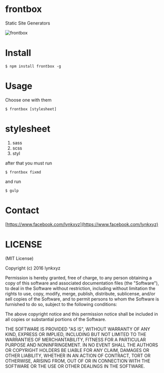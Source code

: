 # frontbox
Static Site Generators

![frontbox](http://i.imgur.com/vZTp0QW.png)

# Install
`$ npm install frontbox -g`

# Usage
Choose one with them

    $ frontbox [stylesheet]

# stylesheet

1. sass
2. scss
3. styl


after that you must run

    $ frontbox fixmd

and run

    $ gulp

# Contact

[https://www.facebook.com/lynkxyz](https://www.facebook.com/lynkxyz)

# LICENSE
(MIT License)

Copyright (c) 2016 lynkxyz

Permission is hereby granted, free of charge, to any person obtaining a copy of this software and associated documentation files (the "Software"), to deal in the Software without restriction, including without limitation the rights to use, copy, modify, merge, publish, distribute, sublicense, and/or sell copies of the Software, and to permit persons to whom the Software is furnished to do so, subject to the following conditions:

The above copyright notice and this permission notice shall be included in all copies or substantial portions of the Software.

THE SOFTWARE IS PROVIDED "AS IS", WITHOUT WARRANTY OF ANY KIND, EXPRESS OR IMPLIED, INCLUDING BUT NOT LIMITED TO THE WARRANTIES OF MERCHANTABILITY, FITNESS FOR A PARTICULAR PURPOSE AND NONINFRINGEMENT. IN NO EVENT SHALL THE AUTHORS OR COPYRIGHT HOLDERS BE LIABLE FOR ANY CLAIM, DAMAGES OR OTHER LIABILITY, WHETHER IN AN ACTION OF CONTRACT, TORT OR OTHERWISE, ARISING FROM, OUT OF OR IN CONNECTION WITH THE SOFTWARE OR THE USE OR OTHER DEALINGS IN THE SOFTWARE.
